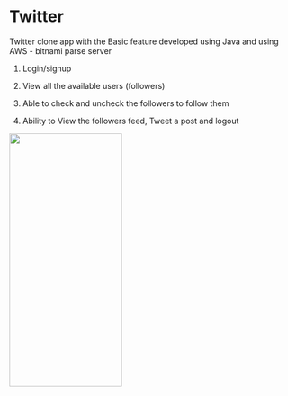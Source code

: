 # Twitter

Twitter clone app with the Basic feature developed using Java and using AWS - bitnami parse server
1. Login/signup

2. View all the available users (followers)

3. Able to check and uncheck the followers to follow them

4. Ability to View the followers feed, Tweet a post and logout

<img src="https://github.com/Vishakhasenthilnathan/Twitter/blob/main/twitter.gif" width="200" height="450">
